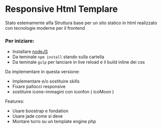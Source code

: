 # Responsive Html Templare
Stato estemamente alfa
Struttura base per un sito statico in html realizzato con tecnologie moderne per il frontend

### Per iniziare:
- Installare [nodeJS](http://nodejs.org/download/)
- Da teminale `npm install` stando sulla cartella
- Da teminale `gulp` per lanciare in live reload e il build inline dei css

Da implementare in questa versione:
- Implementare e/o sostituire skills
- Fixare pallocci responsive
- sostituire icone-immagini con iconfon ( icoMoon )

Features:
- Usare boostrap e fondation
- Usare jade come si deve
- Montare turro su un template engine php
